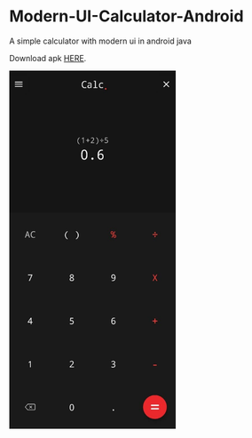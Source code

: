 # Modern-UI-Calculator-Android
A simple calculator with modern ui in android java

Download apk [HERE](https://github.com/amn-max/Modern-UI-Calculator-Android/blob/master/apk/app-debug.apk?raw=true).

<img  align="center" alt="calc" width="300" src="https://github.com/amn-max/Modern-UI-Calculator-Android/blob/master/ss/calc.jpg"/>
